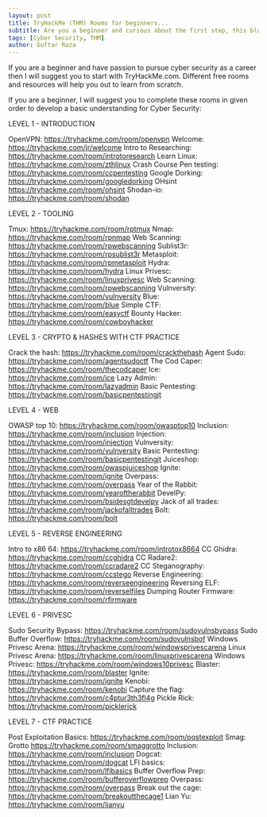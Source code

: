 ```yaml
---
layout: post
title: TryHackMe (THM) Rooms for beginners...
subtitle: Are you a beginner and curious about the first step, this blog is for you.
tags: [Cyber Security, THM]
author: Guftar Raza
---
```


If you are a beginner and have passion to pursue cyber security as a career then I will suggest you to start with TryHackMe.com. Different free rooms and resources will help you out to learn from scratch.

If you are a beginner, I will suggest you to complete these rooms in given order to develop a basic understanding for Cyber Security:

LEVEL 1 - INTRODUCTION

OpenVPN: https://tryhackme.com/room/openvpn
Welcome: https://tryhackme.com/jr/welcome
Intro to Researching: https://tryhackme.com/room/introtoresearch
Learn Linux: https://tryhackme.com/room/zthlinux
Crash Course Pen testing: https://tryhackme.com/room/ccpentesting
Google Dorking: https://tryhackme.com/room/googledorking
OHsint https://tryhackme.com/room/ohsint
Shodan-io: https://tryhackme.com/room/shodan

LEVEL 2 - TOOLING

Tmux: https://tryhackme.com/room/rptmux
Nmap: https://tryhackme.com/room/rpnmap
Web Scanning: https://tryhackme.com/room/rpwebscanning
Sublist3r: https://tryhackme.com/room/rpsublist3r
Metasploit: https://tryhackme.com/room/rpmetasploit
Hydra: https://tryhackme.com/room/hydra
Linux Privesc: https://tryhackme.com/room/linuxprivesc
Web Scanning: https://tryhackme.com/room/rpwebscanning
Vulnversity: https://tryhackme.com/room/vulnversity
Blue: https://tryhackme.com/room/blue
Simple CTF: https://tryhackme.com/room/easyctf
Bounty Hacker: https://tryhackme.com/room/cowboyhacker

LEVEL 3 - CRYPTO & HASHES WITH CTF PRACTICE

Crack the hash: https://tryhackme.com/room/crackthehash
Agent Sudo: https://tryhackme.com/room/agentsudoctf
The Cod Caper: https://tryhackme.com/room/thecodcaper
Ice: https://tryhackme.com/room/ice
Lazy Admin: https://tryhackme.com/room/lazyadmin
Basic Pentesting: https://tryhackme.com/room/basicpentestingjt

LEVEL 4 - WEB

OWASP top 10: https://tryhackme.com/room/owasptop10
Inclusion: https://tryhackme.com/room/inclusion
Injection: https://tryhackme.com/room/injection
Vulnversity: https://tryhackme.com/room/vulnversity
Basic Pentesting: https://tryhackme.com/room/basicpentestingjt
Juiceshop: https://tryhackme.com/room/owaspjuiceshop
Ignite: https://tryhackme.com/room/ignite
Overpass: https://tryhackme.com/room/overpass
Year of the Rabbit: https://tryhackme.com/room/yearoftherabbit
DevelPy: https://tryhackme.com/room/bsidesgtdevelpy
Jack of all trades: https://tryhackme.com/room/jackofalltrades
Bolt: https://tryhackme.com/room/bolt

LEVEL 5 - REVERSE ENGINEERING

Intro to x86 64: https://tryhackme.com/room/introtox8664
CC Ghidra: https://tryhackme.com/room/ccghidra
CC Radare2: https://tryhackme.com/room/ccradare2
CC Steganography: https://tryhackme.com/room/ccstego
Reverse Engineering: https://tryhackme.com/room/reverseengineering
Reversing ELF: https://tryhackme.com/room/reverselfiles
Dumping Router Firmware: https://tryhackme.com/room/rfirmware

LEVEL 6 - PRIVESC

Sudo Security Bypass: https://tryhackme.com/room/sudovulnsbypass
Sudo Buffer Overflow: https://tryhackme.com/room/sudovulnsbof
Windows Privesc Arena: https://tryhackme.com/room/windowsprivescarena
Linux Privesc Arena: https://tryhackme.com/room/linuxprivescarena
Windows Privesc: https://tryhackme.com/room/windows10privesc
Blaster: https://tryhackme.com/room/blaster
Ignite: https://tryhackme.com/room/ignite
Kenobi: https://tryhackme.com/room/kenobi
Capture the flag: https://tryhackme.com/room/c4ptur3th3fl4g
Pickle Rick: https://tryhackme.com/room/picklerick

LEVEL 7 - CTF PRACTICE

Post Exploitation Basics: https://tryhackme.com/room/postexploit
Smag: Grotto https://tryhackme.com/room/smaggrotto
Inclusion: https://tryhackme.com/room/inclusion
Dogcat: https://tryhackme.com/room/dogcat
LFI basics: https://tryhackme.com/room/lfibasics
Buffer Overflow Prep: https://tryhackme.com/room/bufferoverflowprep
Overpass: https://tryhackme.com/room/overpass
Break out the cage: https://tryhackme.com/room/breakoutthecage1
Lian Yu: https://tryhackme.com/room/lianyu
